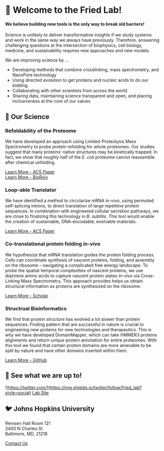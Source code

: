 
# 👋 Welcome to the Fried Lab!

#### We believe building **new** tools is the only way to break **old** barriers!

Science is unlikely to deliver transformative insights if we study systems and work in the same way we always have previously.  Therefore, answering challenging questions at the intersection of biophysics, cell biology, medicine, and sustainability requires new approaches and new models.  

We are improving science by ...  
- Developing methods that combine crosslinking, mass spectrometry, and NanoPore technology
- Using directed evolution to get proteins and nucleic acids to do our bidding
- Collaborating with other scientists from across the world
- Sharing data, maintaining science transparent and open, and placing inclusiveness at the core of our values

## 🧬 Our Science

### Refoldability of the Proteome
We have developed an approach using Limited-Proteolysis Mass Spectrometry to probe protein refolding for whole proteomes. Our studies suggest that many proteins’ native structures may be kinetically trapped. In fact, we show that roughly half of the *E. coli* proteome cannot reassemble after chemical unfolding.  

[Learn More - ACS Paper](https://pubs.acs.org/doi/abs/10.1021/jacs.1c03270)  
[Learn More - BioRxiv](https://www.biorxiv.org/content/10.1101/2021.11.20.469408v1)

### Loop-able Translator
We have identified a method to circularize mRNA *in-vivo*, using permuted self-splicing introns, to direct translation of large repetitive protein sequences. In combination with engineered cellular secretion pathways, we are close to finalizing this technology in *B. subtilis*. This tool would enable the creation of sustainable, DNA-encodable, evolvable materials.  

[Learn More - ACS Paper](https://pubs.acs.org/doi/10.1021/acscentsci.1c00574)

### Co-translational protein folding *in-vivo*
We hypothesize that mRNA translation guides the protein folding process. Cells can coordinate synthesis of nascent proteins, folding, and assembly on the ribosome – navigating a complicated free energy landscape. To probe the spatial-temporal complexities of nascent proteins, we use diazirene amino acids to capture nascent protein states *in-vivo* via Cross-Linking Mass Spectrometry. This approach provides helps us obtain structural information as proteins are synthesized on the ribosome.  

[Learn More - Scholar](https://scholar.google.com/citations?view_op=view_citation&hl=en&user=17Ov8cgAAAAJ&sortby=pubdate&citation_for_view=17Ov8cgAAAAJ:RtRctb2lSbAC)

### Structrual Bioinformatics 
We find that protein structure has evolved a lot slower than protein sequences. Finding pattern that are successful in nature is crucial to engineering new proteins for new technologies and therapeutics. This is why we have developed DomainMapper, which can take HMMER3 proteins alignments and return unique protein annotation for entire proteomes. With this tool we found that certain protein domains are more amenable to be split by nature and have other domains inserted within them.  

[Learn More - GitHub](https://github.com/FriedLabJHU/DomainMapper)
## 👀 See what we are up to!
![https://twitter.com/](https://img.shields.io/twitter/follow/fried_lab?style=social)
[Lab Site](http://friedlab.com)
## 🐦 Johns Hopkins University
Remsen Hall Room 121  
3400 N Charles St  
Baltimore, MD, 21218

[Contact Us](mailto:sdfried@jhu.edu)


